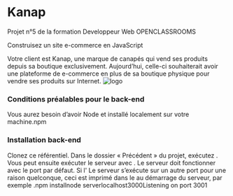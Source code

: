 # Kanap #

Projet n°5 de la formation Developpeur Web OPENCLASSROOMS

Construisez un site e-commerce en JavaScript

Votre client est Kanap, une marque de canapés qui vend ses produits depuis sa boutique exclusivement. Aujourd’hui, celle-ci souhaiterait avoir une plateforme de e-commerce en plus de sa boutique physique pour vendre ses produits sur Internet. 
![logo](https://user-images.githubusercontent.com/67756654/195331749-f9cf950d-3ece-4f8a-b9bc-6c8d09d3b49c.png)

### Conditions préalables pour le back-end ###
Vous aurez besoin d’avoir Node et installé localement sur votre machine.npm

### Installation back-end ###
Clonez ce référentiel. Dans le dossier « Précédent » du projet, exécutez . Vous peut ensuite exécuter le serveur avec . Le serveur doit fonctionner avec le port par défaut. Si l' Le serveur s’exécute sur un autre port pour une raison quelconque, ceci est imprimé dans le au démarrage du serveur, par exemple .npm installnode serverlocalhost3000Listening on port 3001

